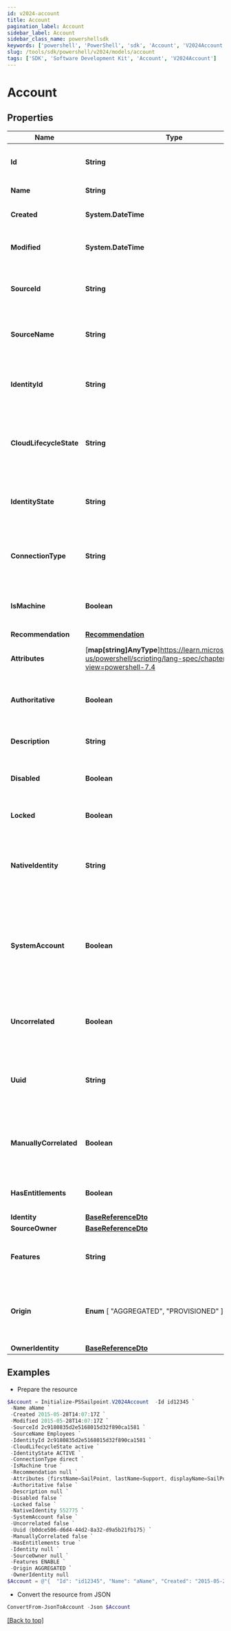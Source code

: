 ```yaml
---
id: v2024-account
title: Account
pagination_label: Account
sidebar_label: Account
sidebar_class_name: powershellsdk
keywords: ['powershell', 'PowerShell', 'sdk', 'Account', 'V2024Account'] 
slug: /tools/sdk/powershell/v2024/models/account
tags: ['SDK', 'Software Development Kit', 'Account', 'V2024Account']
---
```



# Account

## Properties

Name | Type | Description | Notes
------------ | ------------- | ------------- | -------------
**Id** | **String** | System-generated unique ID of the Object | [optional] [readonly] 
**Name** | **String** | Name of the Object | [required]
**Created** | **System.DateTime** | Creation date of the Object | [optional] [readonly] 
**Modified** | **System.DateTime** | Last modification date of the Object | [optional] [readonly] 
**SourceId** | **String** | The unique ID of the source this account belongs to | [required]
**SourceName** | **String** | The display name of the source this account belongs to | [required]
**IdentityId** | **String** | The unique ID of the identity this account is correlated to | [optional] 
**CloudLifecycleState** | **String** | The lifecycle state of the identity this account is correlated to | [optional] 
**IdentityState** | **String** | The identity state of the identity this account is correlated to | [optional] 
**ConnectionType** | **String** | The connection type of the source this account is from | [optional] 
**IsMachine** | **Boolean** | Indicates if the account is of machine type | [optional] [default to $false]
**Recommendation** | [**Recommendation**](recommendation) |  | [optional] 
**Attributes** | [**map[string]AnyType**]https://learn.microsoft.com/en-us/powershell/scripting/lang-spec/chapter-04?view=powershell-7.4 | The account attributes that are aggregated | [required]
**Authoritative** | **Boolean** | Indicates if this account is from an authoritative source | [required]
**Description** | **String** | A description of the account | [optional] 
**Disabled** | **Boolean** | Indicates if the account is currently disabled | [required]
**Locked** | **Boolean** | Indicates if the account is currently locked | [required]
**NativeIdentity** | **String** | The unique ID of the account generated by the source system | [required]
**SystemAccount** | **Boolean** | If true, this is a user account within IdentityNow.  If false, this is an account from a source system. | [required]
**Uncorrelated** | **Boolean** | Indicates if this account is not correlated to an identity | [required]
**Uuid** | **String** | The unique ID of the account as determined by the account schema | [optional] 
**ManuallyCorrelated** | **Boolean** | Indicates if the account has been manually correlated to an identity | [required]
**HasEntitlements** | **Boolean** | Indicates if the account has entitlements | [required]
**Identity** | [**BaseReferenceDto**](base-reference-dto) |  | [optional] 
**SourceOwner** | [**BaseReferenceDto**](base-reference-dto) |  | [optional] 
**Features** | **String** | A string list containing the owning source's features | [optional] 
**Origin** |  **Enum** [  "AGGREGATED",    "PROVISIONED" ] | The origin of the account either aggregated or provisioned | [optional] 
**OwnerIdentity** | [**BaseReferenceDto**](base-reference-dto) |  | [optional] 

## Examples

- Prepare the resource
```powershell
$Account = Initialize-PSSailpoint.V2024Account  -Id id12345 `
 -Name aName `
 -Created 2015-05-28T14:07:17Z `
 -Modified 2015-05-28T14:07:17Z `
 -SourceId 2c9180835d2e5168015d32f890ca1581 `
 -SourceName Employees `
 -IdentityId 2c9180835d2e5168015d32f890ca1581 `
 -CloudLifecycleState active `
 -IdentityState ACTIVE `
 -ConnectionType direct `
 -IsMachine true `
 -Recommendation null `
 -Attributes {firstName=SailPoint, lastName=Support, displayName=SailPoint Support} `
 -Authoritative false `
 -Description null `
 -Disabled false `
 -Locked false `
 -NativeIdentity 552775 `
 -SystemAccount false `
 -Uncorrelated false `
 -Uuid {b0dce506-d6d4-44d2-8a32-d9a5b21fb175} `
 -ManuallyCorrelated false `
 -HasEntitlements true `
 -Identity null `
 -SourceOwner null `
 -Features ENABLE `
 -Origin AGGREGATED `
 -OwnerIdentity null
$Account = @"{  "Id": "id12345", "Name": "aName", "Created": "2015-05-28T14:07:17Z", "Modified": "2015-05-28T14:07:17Z", "SourceId": "2c9180835d2e5168015d32f890ca1581", "SourceName": "Employees", "IdentityId": "2c9180835d2e5168015d32f890ca1581", "CloudLifecycleState": "active", "IdentityState": "ACTIVE", "ConnectionType": "direct", "IsMachine": true, "Recommendation": null, "Attributes": {"firstName": "SailPoint", "lastName": "Support", "displayName":"SailPoint Support"}, "Authoritative": false, "Description": "null", "Disabled": false, "Locked": false, "NativeIdentity": "552775", "SystemAccount": false, "Uncorrelated": false, "Uuid": "{b0dce506-d6d4-44d2-8a32-d9a5b21fb175}", "ManuallyCorrelated": false, "HasEntitlements": true, "Identity": null, "SourceOwner": null, "Features": "ENABLE", "Origin": "AGGREGATED", "OwnerIdentity": null }"@
```

- Convert the resource from JSON
```powershell
ConvertFrom-JsonToAccount -Json $Account
```


[[Back to top]](#) 

